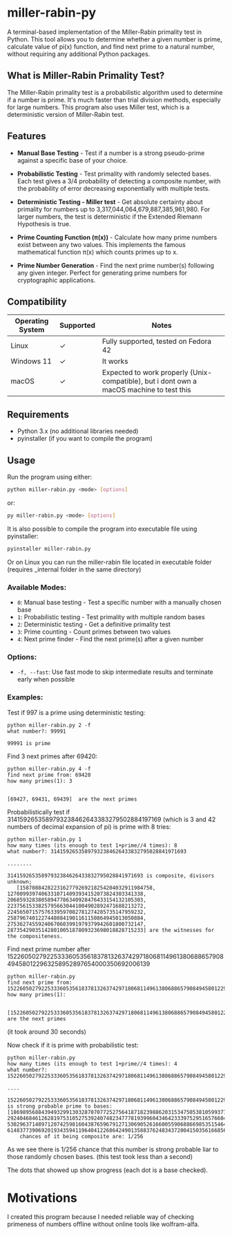 # miller-rabin-py

A terminal-based implementation of the Miller-Rabin primality test in Python. This tool allows you to determine whether a given number is prime, calculate value of pi(x) function, and find next prime to a natural number, without requiring any additional Python packages.

## What is Miller-Rabin Primality Test?

The Miller-Rabin primality test is a probabilistic algorithm used to determine if a number is prime. It's much faster than trial division methods, especially for large numbers. This program also uses Miller test, which is a deterministic version of Miller-Rabin test.

## Features

- **Manual Base Testing** - Test if a number is a strong pseudo-prime against a specific base of your choice.

- **Probabilistic Testing** - Test primality with randomly selected bases. Each test gives a 3/4 probability of detecting a composite number, with the probability of error decreasing exponentially with multiple tests.

- **Deterministic Testing \- Miller test** - Get absolute certainty about primality for numbers up to 3,317,044,064,679,887,385,961,980. For larger numbers, the test is deterministic if the Extended Riemann Hypothesis is true.

- **Prime Counting Function (π(x))** - Calculate how many prime numbers exist between any two values. This implements the famous mathematical function π(x) which counts primes up to x.

- **Prime Number Generation** - Find the next prime number(s) following any given integer. Perfect for generating prime numbers for cryptographic applications.

## Compatibility

| Operating System | Supported  | Notes                                          |
|------------------|------------|------------------------------------------------|
| Linux            | ✓         | Fully supported, tested on Fedora 42           |
| Windows 11       | ✓         | It works                              |
| macOS            | ✓         | Expected to work properly (Unix-compatible), but i dont own a macOS machine to test this     |

## Requirements

- Python 3.x (no additional libraries needed)
- pyinstaller (if you want to compile the program)

## Usage

Run the program using either:

```bash
python miller-rabin.py <mode> [options]
```
or:
```bash
py miller-rabin.py <mode> [options]
```
It is also possible to compile the program into executable file using pyinstaller:
```bash
pyinstaller miller-rabin.py
```
Or on Linux you can run the miller-rabin file located in executable folder (requires _internal folder in the same directory)
### Available Modes:

- `0`: Manual base testing - Test a specific number with a manually chosen base
- `1`: Probabilistic testing - Test primality with multiple random bases
- `2`: Deterministic testing - Get a definitive primality test
- `3`: Prime counting - Count primes between two values
- `4`: Next prime finder - Find the next prime(s) after a given number

### Options:

- `-f, --fast`: Use fast mode to skip intermediate results and terminate early when possible

### Examples:

Test if 997 is a prime using deterministic testing:
```
python miller-rabin.py 2 -f
what number?: 99991

99991 is prime
```

Find 3 next primes after 69420:
```
python miller-rabin.py 4 -f
find next prime from: 69420
how many primes(1): 3


[69427, 69431, 69439]  are the next primes
```

Probabilistically test if 3141592653589793238462643383279502884197169 (which is 3 and 42 numbers of decimal expansion of pi) is prime with 8 tries:
```
python miller-rabin.py 1
how many times (its enough to test 1+prime//4 times): 8
what number?: 31415926535897932384626433832795028841971693

........

31415926535897932384626433832795028841971693 is composite, divisors unknown;
   [1587088428223162779269218254204032911984758, 12700993974063310714093934152073824303341338, 20685932838058947786340928476433154132105303, 22375615338257956630441004902892471688213272, 22456507157576339597082781274285735147959232, 25879674012274480841901161150864945013050884, 27536274559240670603991979379942601800732147, 28735429035142801005187809323698018828715233] are the witnesses for the compositeness.
```

Find next prime number after 1522605027922533360535618378132637429718068114961380688657908494580122963258952897654000350692006139
```
python miller-rabin.py
find next prime from: 1522605027922533360535618378132637429718068114961380688657908494580122963258952897654000350692006139
how many primes(1):  


[1522605027922533360535618378132637429718068114961380688657908494580122963258952897654000350692006379]  are the next primes
```
(it took around 30 seconds)

Now check if it is prime with probabilistic test:
```
python miller-rabin.py
how many times (its enough to test 1+prime//4 times): 4
what number?: 1522605027922533360535618378132637429718068114961380688657908494580122963258952897654000350692006379

....

1522605027922533360535618378132637429718068114961380688657908494580122963258952897654000350692006379 is strong probable prime to bases: [186989568843949329913032870707725275641871823988620315347505381059937702582077847540168664022836954, 292404684612628197531052753924074823477781939960434642333975295165766042992106703358570422264812778, 530296371489712074259816043876596791271306905261660055906886698535154640539597818015200688035315045, 614837739069201934359411964041226864249013588376248343720041503561668565356330259015634895996862835]
    chances of it being composite are: 1/256
```
As we see there is 1/256 chance that this number is strong probable liar to those randomly chosen bases. (this test took less than a second)

The dots that showed up show progress (each dot is a base checked).

# Motivations
I created this program because I needed reliable way of checking primeness of numbers offline without online tools like wolfram-alfa.
